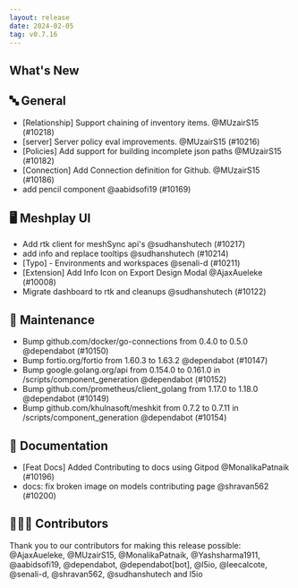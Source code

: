 ```yaml
---
layout: release
date: 2024-02-05
tag: v0.7.16
---
```


## What's New
## 🔤 General
- [Relationship] Support chaining of inventory items. @MUzairS15 (#10218)
- [server] Server policy eval improvements. @MUzairS15 (#10216)
- [Policies] Add support for building incomplete json paths @MUzairS15 (#10182)
- [Connection] Add Connection definition for Github. @MUzairS15 (#10186)
- add pencil component @aabidsofi19 (#10169)

## 🖥 Meshplay UI

- Add rtk client for meshSync api's @sudhanshutech (#10217)
- add info and replace tooltips @sudhanshutech (#10214)
- [Typo] - Environments and workspaces @senali-d (#10211)
- [Extension] Add Info Icon on Export Design Modal @AjaxAueleke (#10008)
- Migrate dashboard to rtk and cleanups @sudhanshutech (#10122)

## 🧰 Maintenance

- Bump github.com/docker/go-connections from 0.4.0 to 0.5.0 @dependabot (#10150)
- Bump fortio.org/fortio from 1.60.3 to 1.63.2 @dependabot (#10147)
- Bump google.golang.org/api from 0.154.0 to 0.161.0 in /scripts/component_generation @dependabot (#10152)
- Bump github.com/prometheus/client_golang from 1.17.0 to 1.18.0 @dependabot (#10149)
- Bump github.com/khulnasoft/meshkit from 0.7.2 to 0.7.11 in /scripts/component_generation @dependabot (#10154)

## 📖 Documentation

- [Feat Docs] Added Contributing to docs using Gitpod @MonalikaPatnaik (#10196)
- docs: fix broken image on models contributing page @shravan562 (#10200)

## 👨🏽‍💻 Contributors

Thank you to our contributors for making this release possible:
@AjaxAueleke, @MUzairS15, @MonalikaPatnaik, @Yashsharma1911, @aabidsofi19, @dependabot, @dependabot[bot], @l5io, @leecalcote, @senali-d, @shravan562, @sudhanshutech and l5io

